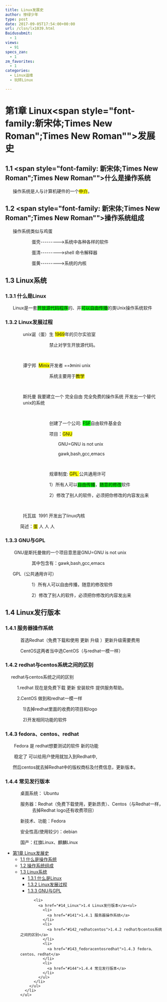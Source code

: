 ```yaml
---
title: Linux发展史
author: 惨绿少年
type: post
date: 2017-09-05T17:54:00+00:00
url: /clsn/lx1039.html
Baidusubmit:
  - 1
views:
  - 91
specs_zan:
  - 1
zm_favorites:
  - 1
categories:
  - Linux运维
  - 玩转Linux

---
```

# <span id="1_Linux">第1章 Linux<span style="font-family:新宋体;Times New Roman";Times New Roman"">发展史</span></span>

## <span id="11">1.1 <span style="font-family: 新宋体;Times New Roman";Times New Roman"">什么是操作系统</span></span>

<p style="text-indent:18.0pt">
  <span style="font-family:新宋体;Times New Roman";Times New Roman"">操作系统是人与计算机硬件的一个<span style="background:yellow;">中介</span>。</span>
</p>

## <span id="12">1.2 <span style="font-family: 新宋体;Times New Roman";Times New Roman"">操作系统组成</span></span>

<p style="text-indent:18.0pt">
  <span style="font-family:新宋体;Times New Roman";Times New Roman"">操作系统类似与鸡蛋</span>
</p>

<p style="margin-left:63.0pt;">
  <span style="font-family:新宋体;Times New Roman";Times New Roman"">蛋壳</span>---------><span style="font-family:新宋体;Times New Roman";Times New Roman"">系统中各种各样的软件</span>
</p>

<p style="margin-left:63.0pt;">
  <span style="font-family:新宋体;Times New Roman";Times New Roman"">蛋清</span>--------->shell <span style="font-family:新宋体;Times New Roman";Times New Roman"">命令解释器</span>
</p>

<p style="margin-left:63.0pt;">
  <span style="font-family:新宋体;Times New Roman";Times New Roman"">蛋黄</span>---------><span style="font-family:新宋体;Times New Roman";Times New Roman"">系统的内核</span>
</p>

<p align="center" style="text-align:center">
  <h2>
    <span id="13_Linux">1.3 Linux<span style="font-family:新宋体;Times New Roman";Times New Roman"">系统</span></span>
  </h2>
  
  <h3>
    <span id="131_Linux">1.3.1 <span style="font-family: 新宋体;Times New Roman";Times New Roman"">什么是</span>Linux</span>
  </h3>
  
  <p style="margin-left:18.0pt">
    Linux<span style="font-family:新宋体;Times New Roman";Times New Roman"">是一套<span style="background:lime;">开放源代码程序</span>的、并<span style="background:lime;">可以自由传播</span>的类</span>Unix<span style="font-family:新宋体;Times New Roman";Times New Roman"">操作系统软件</span>
  </p>
  
  <h3>
    <span id="132_Linux">1.3.2 Linux<span style="font-family:新宋体;Times New Roman";Times New Roman"">发展过程</span></span>
  </h3>
  
  <p style="margin-left:42.0pt;">
    unix<span style="font-family:新宋体;Times New Roman";Times New Roman"">诞（蛋）生</span> <span style="background:yellow;">1969</span><span style="font-family:新宋体;Times New Roman";Times New Roman";background:yellow;">年</span><span style="font-family:新宋体;Times New Roman";Times New Roman"">的贝尔实验室</span>&nbsp;
  </p>
  
  <p style="margin-left:84.0pt; text-indent:21.0pt">
    <span style="font-family:新宋体;Times New Roman";Times New Roman"">禁止对学生开放源代码。</span>
  </p>
  
  <p style="margin-left:42.0pt;">
    &nbsp;
  </p>
  
  <p style="margin-left:42.0pt;">
    <span style="font-family:新宋体;Times New Roman";Times New Roman"">谭宁邦</span>&nbsp; <span style="background:yellow;">Minix</span><span style="font-family:新宋体;Times New Roman";Times New Roman"">开发者</span> ==<span style="font-family: 新宋体;Times New Roman";Times New Roman"">》</span>mini unix
  </p>
  
  <p style="margin-left:84.0pt; text-indent:21.0pt">
    <span style="font-family:新宋体;Times New Roman";Times New Roman"">系统主要用于<span style="background:yellow;">教学</span></span>
  </p>
  
  <p style="margin-left:42.0pt;">
    &nbsp;
  </p>
  
  <p style="margin-left:42.0pt;">
    <span style="font-family:新宋体;Times New Roman";Times New Roman"">斯托曼</span>&nbsp;<span style="font-family:新宋体;Times New Roman";Times New Roman"">我要建立一个</span> <span style="font-family: 新宋体;Times New Roman";Times New Roman"; background:yellow;">完全自由</span> <span style="font-family:新宋体;Times New Roman";Times New Roman";background:yellow;">完全免费</span><span style="font-family:新宋体;Times New Roman";Times New Roman"">的操作系统</span> <span style="font-family:新宋体;Times New Roman";Times New Roman"">开发出一个替代</span>unix<span style="font-family:新宋体;Times New Roman";Times New Roman"">的系统</span>
  </p>
  
  <p style="margin-left:42.0pt;">
    &nbsp;
  </p>
  
  <p style="margin-left:105.0pt;">
    <span style="font-family:新宋体;Times New Roman";Times New Roman"">创建了一个公司</span>: <span style="background: lime;">FSF</span><span style="font-family:新宋体;Times New Roman";Times New Roman"; background:lime;">自由软件基金会</span>
  </p>
  
  <p style="margin-left:105.0pt;">
    <span style="font-family:新宋体;Times New Roman";Times New Roman"">项目：</span><span style="background:yellow;">GNU</span>&nbsp;&nbsp;&nbsp;
  </p>
  
  <p style="margin-left:105.0pt; text-indent:21.0pt">
    GNU=GNU is not unix
  </p>
  
  <p style="margin-left:105.0pt; text-indent:21.0pt">
    gawk,bash,gcc,emacs
  </p>
  
  <p style="margin-left:105.0pt;">
    &nbsp;
  </p>
  
  <p style="margin-left:105.0pt;">
    <span style="font-family:新宋体;Times New Roman";Times New Roman"">规章制度</span>: <span style="background:yellow;">GPL </span><span style="font-family:新宋体;Times New Roman";Times New Roman"">公共通用许可</span>
  </p>
  
  <p style="margin-left:105.0pt;">
    1<span style="font-family:新宋体;Times New Roman";Times New Roman"">）所有人可以<span style="background:lime;">自由传播</span>，<span style="background:lime;">随意的修改</span>软件</span>
  </p>
  
  <p style="margin-left:105.0pt;">
    2<span style="font-family:新宋体;Times New Roman";Times New Roman"">）修改了别人的软件，必须把你修改的内容发出来</span>
  </p>
  
  <p>
    &nbsp;&nbsp;&nbsp;&nbsp;&nbsp;&nbsp;&nbsp;&nbsp;&nbsp;&nbsp;&nbsp;
  </p>
  
  <p style="margin-left:42.0pt;">
    <span style="font-family:新宋体;Times New Roman";Times New Roman"">托瓦兹</span>&nbsp; 1991 <span style="font-family:新宋体;Times New Roman";Times New Roman"">开发出了</span>linux<span style="font-family:新宋体;Times New Roman";Times New Roman"">内核</span>
  </p>
  
  <p>
    &nbsp;&nbsp;&nbsp;&nbsp;&nbsp;&nbsp;&nbsp;&nbsp;&nbsp;&nbsp;&nbsp; <span style="font-family:新宋体;Times New Roman";Times New Roman"">简述：<span style="background:yellow;">蛋</span></span> <span style="font-family: 新宋体;Times New Roman";Times New Roman"; background:yellow;">人</span> <span style="font-family:新宋体;Times New Roman";Times New Roman";background:yellow;">人</span> <span style="font-family:新宋体;Times New Roman";Times New Roman";background:yellow;">人</span>
  </p>
  
  <h3>
    <span id="133_GNUGPL">1.3.3 GNU<span style="font-family:新宋体;Times New Roman";Times New Roman"">与</span>GPL</span>
  </h3>
  
  <p style="margin-left:21.0pt">
    GNU<span style="font-family:新宋体;Times New Roman";Times New Roman"">是斯托曼做的一个项目意思是</span>GNU=GNU is not unix&nbsp;&nbsp;
  </p>
  
  <p style="margin-left:21.0pt;text-indent:42.0pt;">
    <span style="font-family:新宋体;Times New Roman";Times New Roman"">其中包含有：</span>gawk,bash,gcc,emacs
  </p>
  
  <p>
    &nbsp;&nbsp;&nbsp;&nbsp;&nbsp; GPL<span style="font-family:新宋体;Times New Roman";Times New Roman"">（公共通用许可）</span>
  </p>
  
  <p style="margin-left:63.0pt;">
    1<span style="font-family:新宋体;Times New Roman";Times New Roman"">）所有人可以自由传播，随意的修改软件</span>
  </p>
  
  <p style="margin-left:63.0pt;">
    2<span style="font-family:新宋体;Times New Roman";Times New Roman"">）修改了别人的软件，必须把你修改的内容发出来</span>
  </p>
  
  <h2>
    <span id="14_Linux">1.4 Linux<span style="font-family:新宋体;Times New Roman";Times New Roman"">发行版本</span></span>
  </h2>
  
  <h3>
    <span id="141">1.4.1 <span style="font-family: 新宋体;Times New Roman";Times New Roman"">服务器操作系统</span></span>
  </h3>
  
  <p style="margin-left:36.0pt;">
    <span style="font-family:新宋体;Times New Roman";Times New Roman"">首选</span>Redhat<span style="font-family:新宋体;Times New Roman";Times New Roman"">（免费下载和使用</span> <span style="font-family:新宋体;Times New Roman";Times New Roman"">更新</span> <span style="font-family:新宋体;Times New Roman";Times New Roman"">升级</span> <span style="font-family:新宋体;Times New Roman";Times New Roman"">）更新升级需要费用</span>
  </p>
  
  <p style="margin-left:36.0pt;">
    CentOS<span style="font-family:新宋体;Times New Roman";Times New Roman"">这两者当中选</span>CentOS<span style="font-family:新宋体;Times New Roman";Times New Roman"">（与</span>redhat<span style="font-family:新宋体;Times New Roman";Times New Roman";background:lime;">一模一样</span><span style="font-family:新宋体;Times New Roman";Times New Roman"">）</span>
  </p>
  
  <h3>
    <span id="142_redhatcentos">1.4.2 redhat<span style="font-family:新宋体;Times New Roman";Times New Roman"">与</span>centos<span style="font-family:新宋体;Times New Roman";Times New Roman"">系统之间的区别</span></span>
  </h3>
  
  <p style="margin-left:14.0pt;">
    redhat<span style="font-family:新宋体;Times New Roman";Times New Roman"">与</span>centos<span style="font-family:新宋体;Times New Roman";Times New Roman"">系统之间的区别</span>
  </p>
  
  <p style="margin-left:28.0pt;">
    1.redhat <span style="font-family:新宋体;Times New Roman";Times New Roman"">现在是免费下载</span> <span style="font-family:新宋体;Times New Roman";Times New Roman"">更新</span> <span style="font-family:新宋体;Times New Roman";Times New Roman"">安装软件</span> <span style="font-family:新宋体;Times New Roman";Times New Roman"">提供服务帮助。</span>
  </p>
  
  <p style="margin-left:28.0pt;">
    2.CentOS <span style="font-family:新宋体;Times New Roman";Times New Roman"">做到和</span>redhat<span style="font-family:新宋体;Times New Roman";Times New Roman";background:lime;">一模一样</span>&nbsp;
  </p>
  
  <p style="margin-left:42.0pt;">
    1)<span style="font-family:新宋体;Times New Roman";Times New Roman"">去掉</span>redhat<span style="font-family:新宋体;Times New Roman";Times New Roman"">里面的收费的项目和</span>logo
  </p>
  
  <p style="margin-left:42.0pt;">
    2)<span style="font-family:新宋体;Times New Roman";Times New Roman"">开发相同功能的软件</span>
  </p>
  
  <h3>
    <span id="143_fedoracentosredhat">1.4.3 fedora<span style="font-family:新宋体;Times New Roman";Times New Roman"">、</span>centos<span style="font-family:新宋体;Times New Roman";Times New Roman"">、</span>redhat</span>
  </h3>
  
  <p style="margin-left:21.0pt">
    Fedora <span style="font-family:新宋体;Times New Roman";Times New Roman"">是</span> redhat<span style="font-family:新宋体;Times New Roman";Times New Roman"">想要测试的软件</span> <span style="font-family:新宋体;Times New Roman";Times New Roman"">新的功能</span>
  </p>
  
  <p style="margin-left:21.0pt">
    <span style="font-family:新宋体;Times New Roman";Times New Roman"">稳定了</span> <span style="font-family:新宋体;Times New Roman";Times New Roman"">可以给用户使用就加入到</span>Redhat<span style="font-family:新宋体;Times New Roman";Times New Roman"">中</span>,
  </p>
  
  <p>
    &nbsp;&nbsp;&nbsp;&nbsp;&nbsp; <span style="font-family:新宋体;Times New Roman";Times New Roman"">然后</span>centos<span style="font-family:新宋体;Times New Roman";Times New Roman"">就去掉</span>Redhat<span style="font-family:新宋体;Times New Roman";Times New Roman"">中的版权商标及付费信息，更新版本。</span>
  </p>
  
  <h3>
    <span id="144">1.4.4 <span style="font-family: 新宋体;Times New Roman";Times New Roman"">常见发行版本</span></span>
  </h3>
  
  <p style="margin-left:36.0pt;">
    <span style="font-family:新宋体;Times New Roman";Times New Roman"">桌面系统：</span> Ubuntu
  </p>
  
  <p style="margin-left:64.0pt; text-indent:-28.0pt;">
    <span style="font-family:新宋体;Times New Roman";Times New Roman"">服务器：</span>Redhat<span style="font-family:新宋体;Times New Roman";Times New Roman"">（免费下载使用，更新昂贵）、</span>Centos<span style="font-family:新宋体;Times New Roman";Times New Roman"">（与</span>Redhat<span style="font-family:新宋体;Times New Roman";Times New Roman"">一样，去掉</span>Redhat logo<span style="font-family:新宋体;Times New Roman";Times New Roman"">还有收费项目）</span>
  </p>
  
  <p style="margin-left:36.0pt;">
    <span style="font-family:新宋体;Times New Roman";Times New Roman"">新技术、功能：</span>Fedora
  </p>
  
  <p style="margin-left:36.0pt;">
    <span style="font-family:新宋体;Times New Roman";Times New Roman"">安全性高</span>(<span style="font-family:新宋体;Times New Roman";Times New Roman"">使用较少</span>)<span style="font-family:新宋体;Times New Roman";Times New Roman"">：</span>debian
  </p>
  
  <p style="margin-left:36.0pt;">
    <span style="font-family:新宋体;Times New Roman";Times New Roman"">国产：红旗</span>Linux<span style="font-family:新宋体;Times New Roman";Times New Roman"">、麒麟</span>Linux
  </p>
  
  <div id="toc_container" class="toc_white have_bullets">
    <ul class="toc_list">
      <li>
        <a href="#1_Linux">第1章 Linux发展史</a><ul>
          <li>
            <a href="#11">1.1 什么是操作系统</a>
          </li>
          <li>
            <a href="#12">1.2 操作系统组成</a>
          </li>
          <li>
            <a href="#13_Linux">1.3 Linux系统</a><ul>
              <li>
                <a href="#131_Linux">1.3.1 什么是Linux</a>
              </li>
              <li>
                <a href="#132_Linux">1.3.2 Linux发展过程</a>
              </li>
              <li>
                <a href="#133_GNUGPL">1.3.3 GNU与GPL</a>
              </li>
            </ul>
          </li>
          
          <li>
            <a href="#14_Linux">1.4 Linux发行版本</a><ul>
              <li>
                <a href="#141">1.4.1 服务器操作系统</a>
              </li>
              <li>
                <a href="#142_redhatcentos">1.4.2 redhat与centos系统之间的区别</a>
              </li>
              <li>
                <a href="#143_fedoracentosredhat">1.4.3 fedora、centos、redhat</a>
              </li>
              <li>
                <a href="#144">1.4.4 常见发行版本</a>
              </li>
            </ul>
          </li>
        </ul>
      </li>
    </ul>
  </div>
